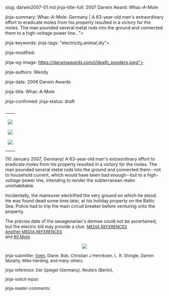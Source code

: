 slug: darwin2007-01.md
jinja-title-full: 2007 Darwin Award: Whac-A-Mole

jinja-summary: Whac-A-Mole: Germany | A 63-year-old man's extraordinary effort to eradicate moles from his property resulted in a victory for the moles. The man pounded several metal rods into the ground and connected them to a high-voltage power line...">

jinja-keywords:
jinja-tags: "electricity,animal,diy">

jinja-modified:

jinja-og-image: https://darwinawards.com/i/death_ponders.jpeg">

jinja-authors: Wendy

jinja-date: 2006 Darwin Awards


jinja-title: Whac-A-Mole


jinja-confirmed:
jinja-status: draft
<TABLE border=0 align=right><TR><TD align=center>

<A href="/cgi/search.pl?keywords=category%3Delectricity&swishindex=stories.data&show_description=yes&maxdisplay=10&maxresults=50"><IMG src="/i/icon/electricity.jpg" border=0></A>

<A href="/cgi/search.pl?keywords=category%3Danimal&swishindex=stories.data&show_description=yes&maxdisplay=10&maxresults=50"><IMG src="/i/icon/animals.jpg" border=0></A>

<A href="/cgi/search.pl?keywords=category%3Ddiy&swishindex=stories.data&show_description=yes&maxdisplay=10&maxresults=50"><IMG src="/i/icon/diy.jpg" border=0></A>

</TD></TR></TABLE>

(10 January 2007, Germany) A 63-year-old man's extraordinary effort to
eradicate moles from his property resulted in a victory for the moles.	The
man pounded several metal rods into the ground and connected them--not to
household current, which would have been bad enough--but to a
<I>high-voltage</I> power line, intending to render the subterranean realm
uninhabitable.

<P>Incidentally, the maneuver electrified the very ground on which he
stood.	He was found dead some time later, at his holiday property on the
Baltic Sea. Police had to trip the main circuit breaker before venturing
onto the property.

<P>The precise date of the sexagenarian's demise could not be ascertained,
but the electric bill may provide a clue.

<FONT size=-1>
<A href="/slush/200701/pending20070111-084906.html">MEDIA REFERENCES</A><BR>
<A href="/slush/200701/pending20070111-094647.html">Another MEDIA REFERENCES</A><BR>
and <A
href="/cgi/search.pl?keywords=Zingst&submit=Search+Darwin&swishindex=slush.data&swishindex=reject.data&show_description=yes&maxdisplay=10&maxresults=100">80
More</A>

<P align="center">
<IMG src="/i/art/mcdonnell/Mole_Hunt.jpg">
<P align=center>
<!--#include virtual="/inc/votebar_viewvoteonly" -->

jinja-submitter: <A HREF="mailto:REMOVE-">Sven</A>, Diane, Bob, Christian
J Henriksen, L. R. Shingle, Darren Murphy, Mike Harding, and many others.

jinja-reference: Der Spiegel (Germany), Reuters (Berlin),

jinja-solicit-input:

jinja-reader-comments:



<!--#include file=nav_2007.html -->


